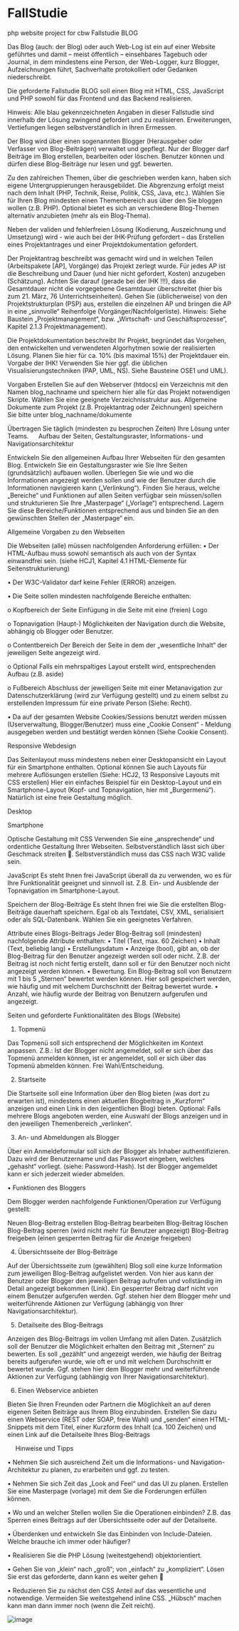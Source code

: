 # FallStudie
php website project for cbw
Fallstudie BLOG

Das Blog (auch: der Blog) oder auch Web-Log ist ein auf einer Website geführtes und damit – meist öffentlich – einsehbares Tagebuch oder Journal, in dem mindestens eine Person, der Web-Logger, kurz Blogger, Aufzeichnungen führt, Sachverhalte protokolliert oder Gedanken niederschreibt.

Die geforderte Fallstudie BLOG soll einen Blog mit HTML, CSS, JavaScript und PHP sowohl für das Frontend und das Backend realisieren.

Hinweis: Alle blau gekennzeichneten Angaben in dieser Fallstudie sind innerhalb der Lösung zwingend gefordert und zu realisieren. Erweiterungen, Vertiefungen liegen selbstverständlich in Ihren Ermessen.

Der Blog wird über einen sogenannten Blogger (Herausgeber oder Verfasser von Blog-Beiträgen) verwaltet und gepflegt. Nur der Blogger darf Beiträge im Blog erstellen, bearbeiten oder löschen. Benutzer können und dürfen diese Blog-Beiträge nur lesen und ggf. bewerten. 

Zu den zahlreichen Themen, über die geschrieben werden kann, haben sich eigene Untergruppierungen herausgebildet. Die Abgrenzung erfolgt meist nach dem Inhalt (PHP, Technik, Reise, Politik, CSS, Java, etc.). Wählen Sie für Ihren Blog mindesten einen Themenbereich aus über den Sie bloggen wollen (z.B. PHP). Optional bietet es sich an verschiedene Blog-Themen alternativ anzubieten (mehr als ein Blog-Thema).

Neben der validen und fehlerfreien Lösung (Kodierung, Auszeichnung und Umsetzung) wird - wie auch bei der IHK-Prüfung gefordert – das Erstellen eines Projektantrages und einer Projektdokumentation gefordert.

Der Projektantrag beschreibt was gemacht wird und in welchen Teilen (Arbeitspakete [AP], Vorgänge) das Projekt zerlegt wurde. Für jedes AP ist die Beschreibung und Dauer (und hier nicht gefordert, Kosten) anzugeben (Schätzung). Achten Sie darauf (gerade bei der IHK !!!), dass die Gesamtdauer nicht die vorgegebene Gesamtdauer überschreitet (hier bis zum 21. März, 76 Unterrichtseinheiten). Gehen Sie (üblicherweise) von den Projektstrukturplan (PSP) aus, erstellen die einzelnen AP und bringen die AP in eine „sinnvolle“ Reihenfolge (Vorgänger/Nachfolgerliste).
Hinweis: Siehe Baustein „Projektmanagement“, bzw. „Wirtschaft- und Geschäftsprozesse“, Kapitel 2.1.3 Projektmanagement).

Die Projektdokumentation beschreibt Ihr Projekt, begründet das Vorgehen, den entwickelten und verwendeten Algorhytmen sowie der realisierten Lösung.  Planen Sie hier für ca. 10% (bis maximal 15%) der Projektdauer ein. Vorgabe der IHK! Verwenden Sie hier ggf. die üblichen Visualisierungstechniken (PAP, UML, NS). Siehe Bausteine OSE1 und UML).

Vorgaben
Erstellen Sie auf den Webserver (htdocs) ein Verzeichnis mit den Namen
	blog_nachname
und speichern hier alle für das Projekt notwendigen Skripte. Wählen Sie eine geeignete Verzeichnisstruktur aus.
Allgemeine Dokumente zum Projekt (z.B. Projektantrag oder Zeichnungen) speichern Sie bitte unter
	blog_nachname/dokumente

Übertragen Sie täglich (mindesten zu besprochen Zeiten) Ihre Lösung unter Teams.
 
Aufbau der Seiten, Gestaltungsraster, Informations- und Navigationsarchitektur

Entwickeln Sie den allgemeinen Aufbau Ihrer Webseiten für den gesamten Blog. Entwickeln Sie ein Gestaltungsraster wie Sie Ihre Seiten (grundsätzlich) aufbauen wollen. Überlegen Sie wie und wo die Informationen angezeigt werden sollen und wie der Benutzer durch die Informationen navigieren kann („Verlinkung“).
Finden Sie heraus, welche „Bereiche“ und Funktionen auf allen Seiten verfügbar sein müssen/sollen und strukturieren Sie Ihre „Masterpage“ („Vorlage“) entsprechend. Lagern Sie diese Bereiche/Funktionen entsprechend aus und binden Sie an den gewünschten Stellen der „Masterpage“ ein.

Allgemeine Vorgaben zu den Webseiten

Die Webseiten (alle) müssen nachfolgenden Anforderung erfüllen:
•	Der HTML-Aufbau muss sowohl semantisch als auch von der Syntax einwandfrei sein. (siehe HCJ1, Kapitel 4.1 HTML-Elemente für Seitenstrukturierung)

•	Der W3C-Validator darf keine Fehler (ERROR) anzeigen.

•	Die Seite sollen mindesten nachfolgende Bereiche enthalten:

o	Kopfbereich der Seite
Einfügung in die Seite mit eine (freien) Logo 

o	Topnavigation
(Haupt-) Möglichkeiten der Navigation durch die Website, abhängig ob Blogger oder Benutzer.

o	Contentbereich
Der Bereich der Seite in dem der „wesentliche Inhalt“ der jeweiligen Seite angezeigt wird.

o	Optional
Falls ein mehrspaltiges Layout erstellt wird, entsprechenden Aufbau (z.B. aside)

o	Fußbereich
Abschluss der jeweiligen Seite mit einer Metanavigation zur Datenschutzerklärung (wird zur Verfügung gestellt) und zu einem selbst zu erstellenden Impressum für eine private Person (Siehe: Recht).

•	Da auf der gesamten Website Cookies/Sessions benutzt werden müssen (Userverwaltung, Blogger/Benutzer) muss eine „Cookie Consent“ - Meldung ausgegeben werden und bestätigt werden können (Siehe Cookie Consent).

Responsive Webdesign

Das Seitenlayout muss mindestens neben einer Desktopansicht ein Layout für ein Smartphone enthalten. Optional können Sie auch Layouts für mehrere Auflösungen erstellen (Siehe: HCJ2, 13 Responsive Layouts mit CSS erstellen)
Hier ein einfaches Beispiel für ein Desktop-Layout und ein Smartphone-Layout (Kopf- und Topnavigation, hier mit „Burgermenü“). Natürlich ist eine freie Gestaltung möglich.

Desktop
 
 
Smartphone
 

Optische Gestaltung mit CSS
Verwenden Sie eine „ansprechende“ und ordentliche Gestaltung Ihrer Webseiten. Selbstverständlich lässt sich über Geschmack streiten . Selbstverständlich muss das CSS nach W3C valide sein.

JavaScript
Es steht Ihnen frei JavaScript überall da zu verwenden, wo es für Ihre Funktionalität geeignet und sinnvoll ist. Z.B. Ein- und Ausblende der Topnavigation im Smartphone-Layout.

Speichern der Blog-Beiträge
Es steht Ihnen frei wie Sie die erstellten Blog-Beiträge dauerhaft speichern. Egal ob als Textdatei, CSV, XML, serialisiert oder als SQL-Datenbank. Wählen Sie ein geeignetes Verfahren.

Attribute eines Blogs-Beitrags
Jeder Blog-Beitrag soll (mindesten) nachfolgende Attribute enthalten:
•	Titel (Text, max. 60 Zeichen)
•	Inhalt (Text, beliebig lang)
•	Erstellungsdatum
•	Anzeige (bool), gibt an, ob der Blog-Beitrag für den Benutzer angezeigt werden soll oder nicht. Z.B. der Beitrag ist noch nicht fertig erstellt, dann soll er für den Benutzer noch nicht angezeigt werden können.
•	Bewertung. Ein Blog-Beitrag soll von Benutzern mit 1 bis 5 „Sternen“ bewertet werden können. Hier soll gespeichert werden, wie häufig und mit welchem Durchschnitt der Beitrag bewertet wurde.
•	Anzahl, wie häufig wurde der Beitrag von Benutzern aufgerufen und angezeigt.

Seiten und geforderte Funktionalitäten des Blogs (Website)

1.	Topmenü

Das Topmenü soll sich entsprechend der Möglichkeiten im Kontext anpassen. Z.B.: Ist der Blogger nicht angemeldet, soll er sich über das Topmenü anmelden können, ist er angemeldet, soll er sich über das Topmenü abmelden können. Frei Wahl/Entscheidung.

2.	Startseite

Die Startseite soll eine Information über den Blog bieten (was dort zu erwarten ist), mindestens einen aktuellen Blogbeitrag in „Kurzform“ anzeigen und einen Link in den (eigentlichen Blog) bieten. Optional: Falls mehrere Blogs angeboten werden, eine Auswahl der Blogs anzeigen und in den jeweiligen Themenbereich „verlinken“.

3.	An- und Abmeldungen als Blogger

Über ein Anmeldeformular soll sich der Blogger als Inhaber authentifizieren. Dazu wird der Benutzername und das Passwort eingeben, welches „gehasht“ vorliegt. (siehe: Password-Hash). Ist der Blogger angemeldet kann er sich jederzeit wieder abmelden.

•	Funktionen des Bloggers

Dem Blogger werden nachfolgende Funktionen/Operation zur Verfügung gestellt:

Neuen Blog-Beitrag erstellen
Blog-Beitrag bearbeiten
Blog-Beitrag löschen
Blog-Beitrag sperren (wird nicht mehr für Benutzer angezeigt)
Blog-Beitrag freigeben (einen gesperrten Beitrag für die Anzeige freigeben)


4.	Übersichtsseite der Blog-Beiträge

Auf der Übersichtsseite zum (gewählten) Blog soll eine kurze Information zum jeweiligen Blog-Beitrag aufgelistet werden. Von hier aus kann der Benutzer oder Blogger den jeweiligen Beitrag aufrufen und vollständig im Detail angezeigt bekommen (Link). Ein gesperrter Beitrag darf nicht von einem Benutzer aufgerufen werden. Ggf. stehen hier dem Blogger mehr und weiterführende Aktionen zur Verfügung (abhängig von Ihrer Navigationsarchitektur).

5.	Detailseite des Blog-Beitrags

Anzeigen des Blog-Beitrags im vollen Umfang mit allen Daten. Zusätzlich soll der Benutzer die Möglichkeit erhalten den Beitrag mit „Sternen“ zu bewerten. Es soll „gezählt“ und angezeigt werden, wie häufig der Beitrag bereits aufgerufen wurde, wie oft er und mit welchem Durchschnitt er bewertet wurde. Ggf. stehen hier dem Blogger mehr und weiterführende Aktionen zur Verfügung (abhängig von Ihrer Navigationsarchitektur).

6.	Einen Webservice  anbieten

Bieten Sie Ihren Freunden oder Partnern die Möglichkeit an auf deren eigenen Seiten Beiträge aus Ihrem Blog einzubinden. Erstellen Sie dazu einen Webservice (REST oder SOAP, freie Wahl) und „senden“ einen HTML-Snippets mit dem Titel, einer Kurzform des Inhalt (ca. 100 Zeichen) und einen Link auf die Detailseite Ihres Blog-Beitrags 

 
Hinweise und Tipps

•	Nehmen Sie sich ausreichend Zeit um die Informations- und Navigation-Architektur zu planen, zu erarbeiten und ggf. zu testen. 

•	Nehmen Sie sich Zeit das „Look and Feel“ und das UI zu planen. Erstellen Sie eine Masterpage (vorlage) mit dem Sie die Forderungen erfüllen können.

•	Wo und an welcher Stellen wollen Sie die Operationen einbinden? Z.B. das Sperren eines Beitrags auf der Übersichtsseite oder auf der Detailseite.

•	Überdenken und entwickeln Sie das Einbinden von Include-Dateien. Welche brauche ich immer oder häufiger?

•	Realisieren Sie die PHP Lösung (weitestgehend) objektorientiert.

•	Gehen Sie von „klein“ nach „groß“; von „einfach“ zu „kompliziert“. Lösen Sie erst das geforderte, dann kann es weiter gehen 

•	Reduzieren Sie zu nächst den CSS Anteil auf das wesentliche und notwendige. Vermeiden Sie weitestgehend inline CSS. „Hübsch“ machen kann man dann immer noch (wenn die Zeit reicht). 

![image](https://github.com/MohsenDarabi/studieFall/assets/38433815/e58ef615-d5f4-42f4-b340-6a41020b3b84)
